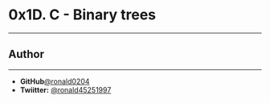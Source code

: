 # 0x1D. C - Binary trees

---

## Author
---
- **GitHub**[@ronald0204](https://github.com/ronald0204)
- **Twiitter:** [@ronald45251997](https://twitter.com/ronald45251997)